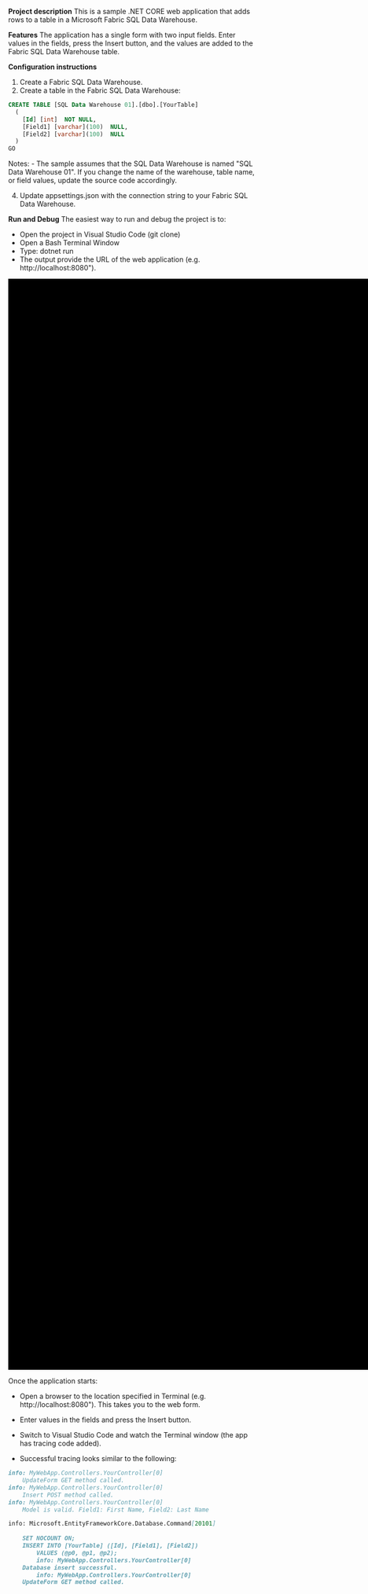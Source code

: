 **Project description**
This is a sample .NET CORE web application that adds rows to a table in a Microsoft Fabric SQL Data Warehouse.

**Features**
The application has a single form with two input fields. Enter values in the fields, press the Insert button, and the values are added to the Fabric SQL Data Warehouse table.

**Configuration instructions**
1. Create a Fabric SQL Data Warehouse.
2. Create a table in the Fabric SQL Data Warehouse:

```sql
CREATE TABLE [SQL Data Warehouse 01].[dbo].[YourTable]
  (
  	[Id] [int]  NOT NULL,
  	[Field1] [varchar](100)  NULL,
  	[Field2] [varchar](100)  NULL
  )
GO
```

   Notes: 
    - The sample assumes that the SQL Data Warehouse is named "SQL Data Warehouse 01".
      If you change the name of the warehouse, table name, or field values, update the source code accordingly.
   
4. Update appsettings.json with the connection string to your Fabric SQL Data Warehouse.

**Run and Debug**
The easiest way to run and debug the project is to:
 - Open the project in Visual Studio Code (git clone)
 - Open a Bash Terminal Window
 - Type: dotnet run
 - The output provide the URL of the web application (e.g. http://localhost:8080").
   
<img src="https://github.com/user-attachments/assets/e8eb2b8f-0bd1-459d-b7b7-7d13d1e38d0e" alt="description" width="305" height="221" style="border:1000px solid black;"/>

Once the application starts:
 - Open a browser to the location specified in Terminal (e.g. http://localhost:8080"). This takes you to the web form.
 - Enter values in the fields and press the Insert button.
 - Switch to Visual Studio Code and watch the Terminal window (the app has tracing code added).
   
 - Successful tracing looks similar to the following:
``` markdown
info: MyWebApp.Controllers.YourController[0]
    UpdateForm GET method called.
info: MyWebApp.Controllers.YourController[0]
    Insert POST method called.
info: MyWebApp.Controllers.YourController[0]
    Model is valid. Field1: First Name, Field2: Last Name

info: Microsoft.EntityFrameworkCore.Database.Command[20101]
      
    SET NOCOUNT ON;
    INSERT INTO [YourTable] ([Id], [Field1], [Field2])
        VALUES (@p0, @p1, @p2);
        info: MyWebApp.Controllers.YourController[0]
    Database insert successful.
        info: MyWebApp.Controllers.YourController[0]
    UpdateForm GET method called.
```

